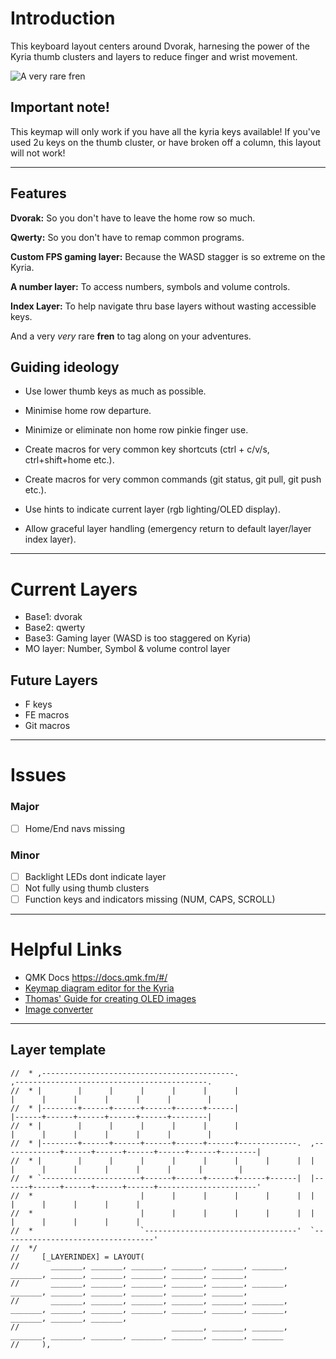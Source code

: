 # Introduction
This keyboard layout centers around Dvorak,  harnesing the power of the Kyria thumb
clusters and layers to reduce finger and wrist movement.

![A very rare fren](pics/fren.png)

## Important note!
This keymap will only work if you have all the kyria keys available! If you've used 2u keys on the thumb cluster, or have broken off a column, this layout will not work!

---

## Features

**Dvorak:** So you don't have to leave the home row so much.

**Qwerty:** So you don't have to remap common programs.

**Custom FPS gaming layer:** Because the WASD stagger is so extreme on the Kyria.

**A number layer:** To access numbers, symbols and volume controls.

**Index Layer:** To help navigate thru base layers without wasting accessible keys.

And a very *very* rare **fren** to tag along on your adventures.

## Guiding ideology
- Use lower thumb keys as much as possible.
- Minimise home row departure.
- Minimize or eliminate non home row pinkie finger use.
- Create macros for very common key shortcuts (ctrl + c/v/s, ctrl+shift+home etc.).
- Create macros for very common commands (git status, git pull, git push etc.).

- Use hints to indicate current layer (rgb lighting/OLED display).
- Allow graceful layer handling (emergency return to default layer/layer index layer).


---


# Current Layers
- Base1: dvorak
- Base2: qwerty
- Base3: Gaming layer (WASD is too staggered on Kyria)
- MO layer: Number, Symbol & volume control layer

## Future Layers

- F keys
- FE macros
- Git macros

---


# Issues
### Major
- [ ] Home/End navs missing

### Minor
- [ ] Backlight LEDs dont indicate layer
- [ ] Not fully using thumb clusters
- [ ] Function keys and indicators missing (NUM, CAPS, SCROLL)

---

# Helpful Links

- QMK Docs https://docs.qmk.fm/#/
- [Keymap diagram editor for the Kyria](http://www.keyboard-layout-editor.com/##@_name=Kyria%3B&@_y:0.25&x:3&a:7%3B&=&_x:9%3B&=%3B&@_y:-0.75&x:2%3B&=&_x:1%3B&=&_x:7%3B&=&_x:1%3B&=%3B&@_y:-0.875&x:5%3B&=&_x:5%3B&=%3B&@_y:-0.625%3B&=&=&_x:13%3B&=&=%3B&@_y:-0.75&x:3%3B&=&_x:9%3B&=%3B&@_y:-0.75&x:2%3B&=&_x:1%3B&=&_x:7%3B&=&_x:1%3B&=%3B&@_y:-0.875&x:5%3B&=&_x:5%3B&=%3B&@_y:-0.625%3B&=&=&_x:13%3B&=&=%3B&@_y:-0.75&x:3%3B&=&_x:9%3B&=%3B&@_y:-0.75&x:2%3B&=&_x:1%3B&=&_x:7%3B&=&_x:1%3B&=%3B&@_y:-0.875&x:5%3B&=&_x:5%3B&=%3B&@_y:-0.625%3B&=&=&_x:13%3B&=&=%3B&@_y:-0.5&x:2.5%3B&=&_x:10%3B&=%3B&@_rx:4&ry:8.175&y:-4.675000000000001&x:-0.5%3B&=%3B&@_rx:13&y:-4.675000000000001&x:-0.5%3B&=%3B&@_r:15&rx:4&y:-4.675000000000001&x:-0.5%3B&=%3B&@_r:30&y:-2&x:-0.5%3B&=%3B&@_x:-0.5%3B&=%3B&@_r:45&y:-2&x:-0.5%3B&=%3B&@_x:-0.5%3B&=%3B&@_r:-45&rx:13&y:-5.675000000000001&x:-0.5%3B&=%3B&@_x:-0.5%3B&=%3B&@_r:-30&y:-2&x:-0.5%3B&=%3B&@_x:-0.5%3B&=%3B&@_r:-15&y:-1&x:-0.5%3B&=)
- [Thomas' Guide for creating OLED images](https://docs.splitkb.com/hc/en-us/articles/360013811280)
- [Image converter](https://javl.github.io/image2cpp/)

---

## Layer template
```
//  * ,-------------------------------------------.                              ,-------------------------------------------.
//  * |        |      |      |      |      |      |                              |      |      |      |      |      |        |
//  * |--------+------+------+------+------+------|                              |------+------+------+------+------+--------|
//  * |        |      |      |      |      |      |                              |      |      |      |      |      |        |
//  * |--------+------+------+------+------+------+-------------.  ,-------------+------+------+------+------+------+--------|
//  * |        |      |      |      |      |      |      |      |  |      |      |      |      |      |      |      |        |
//  * `----------------------+------+------+------+------+------|  |------+------+------+------+------+----------------------'
//  *                        |      |      |      |      |      |  |      |      |      |      |      |
//  *                        |      |      |      |      |      |  |      |      |      |      |      |
//  *                        `----------------------------------'  `----------------------------------'
//  */
//     [_LAYERINDEX] = LAYOUT(
//       _______, _______, _______, _______, _______, _______,                                     _______, _______, _______, _______, _______, _______,
//       _______, _______, _______, _______, _______, _______,                                     _______, _______, _______, _______, _______, _______,
//       _______, _______, _______, _______, _______, _______, _______, _______, _______, _______, _______, _______, _______, _______, _______, _______,
//                                  _______, _______, _______, _______, _______, _______, _______, _______, _______, _______
//     ),
```

